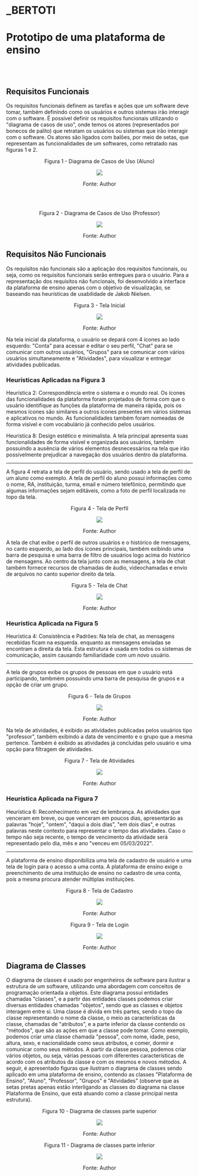 # _BERTOTI
# Prototipo de uma plataforma de ensino
<br><br>
## Requisitos Funcionais

Os requisitos funcionais definem as tarefas e ações que um software deve tomar, também definindo como os usuários e outros sistemas irão interagir com o software.
É possível definir os requisitos funcionais utilizando o "diagrama de casos de uso", onde temos os atores (representados por bonecos de palito) que retratam os usuários
ou sistemas que irão interagir com o software. Os atores são ligados com balões, por meio de setas, que representam as funcionalidades de um softwares, como retratado
nas figuras 1 e 2.
<br>


<p align="center">Figura 1 - Diagrama de Casos de Uso (Aluno) </p>

 <div align="center"> 
<img src="https://user-images.githubusercontent.com/91164489/157929197-510fe614-6bbb-4818-bb5f-d2a1367c8b40.PNG" />
 </div> 
  
<p align="center">Fonte: Author </p> 
  <br>
  <br>
  
  <p align="center">Figura 2 - Diagrama de Casos de Uso (Professor) </p>
  
  <div align="center"> 
  <img src="https://user-images.githubusercontent.com/91164489/157933047-f1e074fd-e518-474a-857b-e1051da65310.PNG" />
   </div>
   
   <p align="center">Fonte: Author </p>

   ## Requisitos Não Funcionais
   
   Os requisitos não funcionais são a aplicação dos requisitos funcionais, ou seja, como os requisitos funcionais serão entregues para o usuário. Para a representação dos
   requisitos não funcionais, foi desenvolvido a interface da plataforma de ensino apenas com o objetivo de visualização, se baseando nas heurísticas de usabilidade de
   Jakob Nielsen.
   
   
   
   <p align="center"> Figura 3 - Tela Inicial </p>
   
   <div align="center">
   <img src="https://user-images.githubusercontent.com/91164489/157936210-8a141475-d5ac-4a25-b188-c9204925f35a.PNG" />
   </div>
   
   <p align="center">Fonte: Author </p>
   
   Na tela inicial da plataforma, o usuário se depará com 4 ícones ao lado esquerdo: "Conta" para acessar e editar o seu perfil, "Chat" para se comunicar com outros
   usuários, "Grupos" para se comunicar com vários usuários simultaneamente e "Atividades", para visualizar e entregar atividades publícadas.
   
   ### Heurísticas Aplicadas na Figura 3
   Heurística 2: Correspondência entre o sistema e o mundo real. Os ícones das funcionalidades da plataforma foram projetados de forma com que o usuário identifique
   as funções da plataforma de maneira rápida, pois os mesmos ícones são similares a outros ícones presentes em vários sistemas e aplicativos no mundo. As funcionalidades
   também foram nomeadas de forma visível e com vocabulário já conhecido pelos usuários.
   
   Heurística 8: Design estético e minimalista. A tela principal apresenta suas funcionalidades de forma visível e organizada aos usuários, também possuindo a ausência
   de vários elementos desnecessários na tela que irão possívelmente prejudicar a navegação dos usuários dentro da plataforma.
   
  -----------------------------------------------------------------------------------------------------------------------------------------------------------------------------
  
   A figura 4 retrata a tela de perfil do usuário, sendo usado a tela de perfil de um aluno como exemplo. A tela de perfil do aluno possui informações como o nome, RA,
   instituição, turma, email e número telefônico, permitindo que algumas informações sejam editáveis, como a foto de perfil localizada no topo da tela.
  
  
   <p align="center"> Figura 4 - Tela de Perfil </p>
  
   <div align="center">
   <img src="https://user-images.githubusercontent.com/91164489/157964167-9068ce54-6c1b-4b4a-b165-c032ab72de78.PNG" />
   </div>
   
   <p align="center">Fonte: Author </p>
   
   A tela de chat exibe o perfil de outros usuários e o histórico de mensagens, no canto esquerdo, ao lado dos ícones principais, também exibindo uma barra de pesquisa e 
   uma barra de filtro de usuários logo acima do histórico de mensagens. Ao centro da tela junto com as mensagens, a tela de chat também fornece recursos de chamadas de
   áudio, videochamadas e envio de arquivos no canto superior direito da tela.
   
   
   
    
   <p align="center"> Figura 5 - Tela de Chat </p>
    
   <div align="center">
   <img src="https://user-images.githubusercontent.com/91164489/157976201-a05430fe-3279-44e4-af74-6596dd1c53c5.PNG" />
   </div>
  
   <p align="center">Fonte: Author </p>
   
   
   
   ### Heurística Aplicada na Figura 5
   Heurística 4: Consistência e Padrões: Na tela de chat, as mensagens recebidas ficam na esquerda. enquanto as mensagens enviadas se encontram a direita da tela.
   Esta estrutura é usada em todos os sistemas de comunicação, assim causando familiaridade com um novo usuário.
   
   -----------------------------------------------------------------------------------------------------------------------------------------------------------------------------
   
   A tela de grupos exibe os grupos de pessoas em que o usuário está participando, tambmém possuindo uma barra de pesquisa de grupos e a opção de criar um grupo.
   
   
   
   
   <p align="center"> Figura 6 - Tela de Grupos </p>
   
   <div align="center">
   <img src="https://user-images.githubusercontent.com/91164489/157978022-ce3136fe-94f5-425f-b9fe-1ca9cddb1484.PNG" />
   </div>
 
   <p align="center">Fonte: Author </p>  
   
   Na tela de atividades, é exibido as atividades publicadas pelos usuários tipo "professor", também exibindo a data de vencimento e o grupo que a mesma pertence.
   Também é exibido as atividades já concluídas pelo usuário e uma opção para filtragem de atividades.
   
   



  <p align="center"> Figura 7 - Tela de Atividades </p>
    
  <div align="center">
  <img src="https://user-images.githubusercontent.com/91164489/157980871-c9cd546b-36f0-4889-add2-b88245cdcbb8.PNG" />
  </div>
  
   <p align="center">Fonte: Author </p>  
   
   
   
   ### Heurística Aplicada na Figura 7
   
   Heurística 6: Reconhecimento em vez de lembrança. As atividades que venceram em breve, ou que venceram em poucos dias, apresentarão as palavras "hoje", "ontem", "daqui a dois    dias", "em dois dias", e outras palavras neste contexto para representar o tempo das atividades. Caso o tempo não seja recente, o tempo de vencimento da atividade será          representado pelo dia, mês e ano "venceu em 05/03/2022".
   
   --------------- -------------------------------------------------------------------------------------------------------------------------------------------------------------
   
   
   A plataforma de ensino disponibiliza uma tela de cadastro de usuário e uma tela de login para o acesso a uma conta. A plataforma de ensino exige o preenchimento de uma
   instituição de ensino no cadastro de uma conta, pois a mesma procura atender múltiplas instituições.
   
   
   
   
   <p align="center"> Figura 8 - Tela de Cadastro </p>
   
   <div align="center">
   <img src="https://user-images.githubusercontent.com/91164489/157984079-af135aaa-6f00-41ca-969d-0103d9ab0d39.PNG" />
   </div>
   
   <p align="center">Fonte: Author </p> 
    
    
    
   <p align="center"> Figura 9 - Tela de Login </p>
       
   <div align="center">
   <img src="https://user-images.githubusercontent.com/91164489/157984220-94c8994c-c950-42ac-90fa-bbd530652fdf.PNG" />
   </div>
   
   <p align="center">Fonte: Author </p>
   
   
   ## Diagrama de Classes
   
   O diagrama de classes é usado por engenheiros de software para ilustrar a estrutura de um software, utilizando uma abordagem com conceitos de programação orientada a
   objetos. Este diagrama possui entidades chamadas "classes", e a partir das entidades classes podemos criar diversas entidades chamadas "objetos", sendo que as classes e      objetos interagem entre si. Uma classe é divida
   em três partes, sendo o topo da classe representando o nome da classe, o meio as características da classe, chamadas de "atributos", e a parte inferior da classe contendo
   os "métodos", que são as ações em que a classe pode tomar. Como exemplo, podemos criar uma classe chamada "pessoa", com nome, idade, peso, altura, sexo, e nacionalidade
   como seus atributos, e comer, dormir e comunicar como seus métodos. A partir da classe pessoa, podemos criar vários objetos, ou seja, várias pessoas com diferentes  características de acordo com os atributos da classe e com os mesmos e novos métodos.
   A seguir, é apresentado figuras que ilustram o diagrama de classes sendo aplicado em uma plataforma de ensino, contendo as classes "Plataforma de Ensino", "Aluno", 
   "Professor", "Grupos" e "Atividades" (observe que as setas pretas apenas estão interligando as classes do diagrama na classe Plataforma de Ensino, que está atuando
   como a classe principal nesta estrutura).
   
   
   
   
   
   <p align="center"> Figura 10 - Diagrama de classes parte superior </p>
   
   <div align="center">
   <img src="https://user-images.githubusercontent.com/91164489/157986705-dfa63931-a16f-4d38-8c49-e291f70cb662.PNG" />
   </div>
   
   <p align="center">Fonte: Author </p>
   
   
   <p align="center"> Figura 11 - Diagrama de classes parte inferior </p>
   
   <div align="center">
   <img src="https://user-images.githubusercontent.com/91164489/157987140-de9d9b26-2ed2-438b-b20b-62da3f72b52f.PNG" />
   </div>
   
   <p align="center">Fonte: Author </p>
   
   
   
